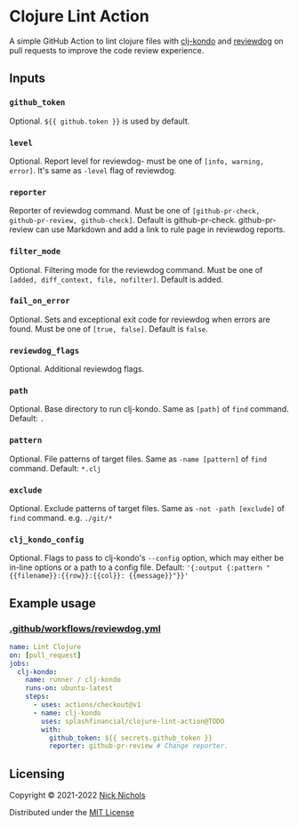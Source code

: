 # Clojure Lint Action

A simple GitHub Action to lint clojure files with [clj-kondo](https://github.com/clj-kondo/clj-kondo) and [reviewdog](https://github.com/reviewdog/reviewdog) on pull requests to improve the code review experience.

## Inputs

### `github_token`

Optional.
`${{ github.token }}` is used by default.

### `level`

Optional.
Report level for reviewdog- must be one of `[info, warning, error]`.
It's same as `-level` flag of reviewdog.

### `reporter`

Reporter of reviewdog command.
Must be one of `[github-pr-check, github-pr-review, github-check]`.
Default is github-pr-check.
github-pr-review can use Markdown and add a link to rule page in reviewdog reports.

### `filter_mode`

Optional.
Filtering mode for the reviewdog command.
Must be one of `[added, diff_context, file, nofilter]`.
Default is added.

### `fail_on_error`

Optional.
Sets and exceptional exit code for reviewdog when errors are found.
Must be one of `[true, false]`.
Default is `false`.

### `reviewdog_flags`

Optional.
Additional reviewdog flags.

### `path`

Optional.
Base directory to run clj-kondo.
Same as `[path]` of `find` command.
Default: `.`

### `pattern`

Optional.
File patterns of target files.
Same as `-name [pattern]` of `find` command.
Default: `*.clj`

### `exclude`

Optional.
Exclude patterns of target files.
Same as `-not -path [exclude]` of `find` command.
e.g. `./git/*`

### `clj_kondo_config`

Optional.
Flags to pass to clj-kondo's `--config` option, which may either be in-line options or a path to a config file.
Default: `'{:output {:pattern "{{filename}}:{{row}}:{{col}}: {{message}}"}}'`

## Example usage

### [.github/workflows/reviewdog.yml](.github/workflows/reviewdog.yml)

```yml
name: Lint Clojure
on: [pull_request]
jobs:
  clj-kondo:
    name: runner / clj-kondo
    runs-on: ubuntu-latest
    steps:
      - uses: actions/checkout@v1
      - name: clj-kondo
        uses: splashfinancial/clojure-lint-action@TODO
        with:
          github_token: ${{ secrets.github_token }}
          reporter: github-pr-review # Change reporter.
```

## Licensing

Copyright © 2021-2022 [Nick Nichols](https://nnichols.github.io/)

Distributed under the [MIT License](https://github.com/nnichols/clojure-vulnerability-check-action/blob/master/LICENSE)
